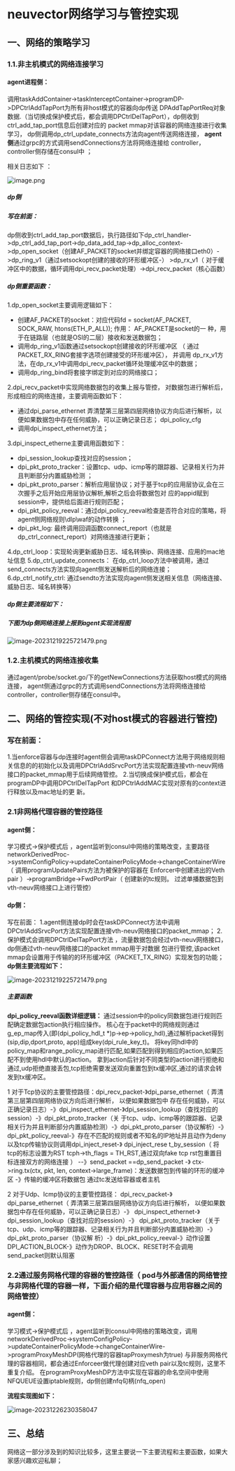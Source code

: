 # neuvector网络学习与管控实现

## 一、网络的策略学习

### 1.1.非主机模式的网络连接学习

#### **agent进程侧：**

调用taskAddContainer->taskInterceptContainer->programDP->DPCtrlAddTapPort为所有非host模式的容器向dp传送
DPAddTapPortReq对象数据.（当切换成保护模式后，都会调用DPCtrlDelTapPort），dp侧收到ctrl_add_tap_port信息后创建对应的
packet mmap对该容器的网络连接进行收集学习，
dp侧调用dp_ctrl_update_connects方法向agent传送网络连接， **agent侧**通过grpc的方式调用sendConnections方法将网络连接给
controller，controller侧存储在consul中 ；

相关日志如下 ：

![image.png](https://s2.loli.net/2023/12/28/PpFjUI794AEkiTs.png)

##### **dp侧**

##### 写在前面：

dp侧收到ctrl_add_tap_port数据后，执行路径如下dp_ctrl_handler->dp_ctrl_add_tap_port->dp_data_add_tap->dp_alloc_context-
\>dp_open_socket（创建AF_PACKET的socket并绑定容器的网络接口eth0）->dp_ring_v1（通过setsockopt创建的接收的环形缓冲区-）
\>dp_rx_v1（ 对于缓冲区中的数据，循环调用dpi_recv_packet处理）→dpi_recv_packet（核心函数）

##### dp侧重要函数：

1.dp_open_socket主要调用逻辑如下：

- 创建AF_PACKET的socket：对应代码fd = socket(AF_PACKET, SOCK_RAW, htons(ETH_P_ALL)); 作用： AF_PACKET是socket的一
  种，用于在链路层（也就是OSI的二层）接收和发送数据包；
- 调用dp_ring_v1函数通过setsockopt创建接收的环形缓冲区 （ 通过PACKET_RX_RING套接字选项创建接受的环形缓冲区）， 并调用
  dp_rx_v1方法，在dp_rx_v1中调用dpi_recv_packet循环处理缓冲区中的数据；
- 调用dp_ring_bind将套接字绑定到对应的网络接口；

2.dpi_recv_packet中实现网络数据包的收集上报与管控， 对数据包进行解析后，形成相应的网络连接，主要调用函数如下：

- 通过dpi_parse_ethernet 弄清楚第三层第四层网络协议方向后进行解析，以便如果数据包中存在任何威胁，可以正确记录日志；
  dpi_policy_cfg
- 调用dpi_inspect_ethernet方法；

3.dpi_inspect_etherne主要调用函数如下：

- dpi_session_lookup查找对应的session；
- dpi_pkt_proto_tracker：设置tcp、udp、icmp等的跟踪器、记录相关行为并且判断部分内置威胁检测 ；
- dpi_pkt_proto_parser：解析应用层协议；对于基于tcp的应用层协议,会在三次握手之后开始应用层协议解析,解析之后会将数据包对
  应的appid赋到session中，提供给后面进行规则匹配；
- dpi_pkt_policy_reeval：通过dpi_policy_reeval检查是否符合对应的策略，将agent侧网络规则\dlp\waf的动作转换 ；
- dpi_pkt_log: 最终调用回调函数connect_report（也就是dp_ctrl_connect_report）对网络连接进行更新；

4.dp_ctrl_loop：实现轮询更新威胁日志、域名转换ip、网络连接、应用的mac地址信息
5.dp_ctrl_update_connects： 在dp_ctrl_loop方法中被调用，通过send_connects方法实现向agent侧发送解析后的网络连接；
6.dp_ctrl_notify_ctrl: 通过sendto方法实现向agent侧发送相关信息（网络连接、威胁日志、域名转换等）



##### dp侧主要流程如下：

##### 下图为dp侧网络连接上报到agent实现流程图    

![image-20231219225721479.png](https://s2.loli.net/2023/12/28/1RUVS25bd7cqhMQ.png)

### 1.2.主机模式的网络连接收集

通过agent/probe/socket.go/下的getNewConnections方法获取host模式的网络连接， agent侧通过grpc的方式调用sendConnections方法将网络连接给controller，controller侧存储在consul中。  



## 二、网络的管控实现(不对host模式的容器进行管控)

### 写在前面：

1.当enforce容器与dp连接时agent侧会调用taskDPConnect方法用于网络规则相关信息的的初始化以及调用DPCtrlAddSrvcPort方法实现配置连接vth-neuv网络接口的packet_mmap用于后续网络管控。
2.当切换成保护模式后，都会在programDP中调用DPCtrlDelTapPort 和DPCtrlAddMAC实现对原有的context进行释放以及mac地址的更
新。

### 2.1非网格代理容器的管控路径

#### agent侧：

学习模式→保护模式后 ，agent监听到consul中网络的策略改变，主要路径networkDerivedProc-\>systemConfigPolicy→updateContainerPolicyMode→changeContainerWire（ 调用programUpdatePairs方法为被保护的容器在
Enforcer中创建进出的Veth pair ）->programBridge->FwdPortPair（ 创建新的tc规则。 过滤单播数据包到vth-neuv网络接口上进行管控）



#### dp侧：

写在前面：
1.agent侧连接dp时会在taskDPConnect方法中调用DPCtrlAddSrvcPort方法实现配置连接vth-neuv网络接口的packet_mmap；
2.保护模式会调用DPCtrlDelTapPort方法 ，流量数据包会经过vth-neuv网络接口，dp侧通过vth-neuv网络接口的packet mmap用于对数据
包进行管控,该packet mmap会设置用于传输的的环形缓冲区（PACKET_TX_RING）实现发包的功能；
**dp侧主要流程如下：**  

![image-20231219225721479.png](https://s2.loli.net/2023/12/28/jMAWNsuLGBgUvYC.png)

##### 主要函数

**dpi_policy_reeval函数详细逻辑：**
通过session中的policy同数据包进行规则匹配确定数据包action执行相应操作。
核心在于packet中的网络规则通过g_ep_map传入(即(dpi_policy_hdl_t *)p->ep→policy_hdl),通过解析packet得到(sip,dip,dport,proto,
app)组成key(dpi_rule_key_t)。
将key同hdl中的policy_map和range_policy_map进行匹配,如果匹配到得到相应的action,如果匹配不到使用hdl中默认的action。
拿到action后针对不同类型的action进行拒绝和通过,udp拒绝直接丢包,tcp拒绝需要发送双向重置包到tx缓冲区,通过的请求会转发到tx缓冲区。  

1 对于Tcp协议的主要管控路径：dpi_recv_packet-》dpi_parse_ethernet（ 弄清第三层第四层网络协议方向后进行解析， 以便如果数据包中
存在任何威胁，可以正确记录日志）-》dpi_inspect_ethernet-》dpi_session_lookup（查找对应的session）-》dpi_pkt_proto_tracker（关
于tcp、udp、icmp等的跟踪器、记录相关行为并且判断部分内置威胁检测）-》dpi_pkt_proto_parser（协议解析）-》
dpi_pkt_policy_reeval-》存在不匹配的规则或者不知名的IP地址并且动作为deny以及tcp传输协议则调用dpi_inject_reset-》 dpi_inject_rese
t_by_session（ 将tcp的标志设置为RST tcph->th_flags = TH_RST,通过双向fake tcp rst包重置目标连接双方的网络连接 ） --》send_packet
==dp_send_packet -》 ctx->ring.tx(ctx, pkt, len, context->large_frame)：发送数据包到传输的环形的缓冲区 -》传输的缓冲区将数据包
通过tc发送给容器或者主机  

2 对于Udp、Icmp协议的主要管控路径： dpi_recv_packet-》 dpi_parse_ethernet（ 弄清第三层第四层网络协议方向后进行解析， 以便如果数
据包中存在任何威胁，可以正确记录日志）-》 dpi_inspect_ethernet-》dpi_session_lookup（查找对应的session）-》
dpi_pkt_proto_tracker（关于tcp、udp、icmp等的跟踪器、记录相关行为并且判断部分内置威胁检测）-》dpi_pkt_proto_parser（协议解
析）-》dpi_pkt_policy_reeval-》动作设置DPI_ACTION_BLOCK-》动作为DROP、BLOCK、RESET时不会调用send_packet则默认阻塞  

### 2.2通过服务网格代理的容器的管控路径（ pod与外部通信的网络管控与非网格代理的容器一样，下面介绍的是代理容器与应用容器之间的网络管控）

#### agent侧：

学习模式→保护模式后 ，agent监听到consul中网络的策略改变，调用networkDerivedProc->systemConfigPolicy-
\>updateContainerPolicyMode→changeContainerWire->programProxyMeshDP(网格代理的容器tapProxymesh为true)
与非服务网格代理的容器相同，都会通过Enforceer做代理创建对应veth pair以及tc规则，这里不重复介绍。
在programProxyMeshDP方法中实现在容器的命名空间中使用NFQUEUE设置iptable规则，dp侧创建nfq句柄(nfq_open)  

**流程实现图如下：**

![image-20231226230358047](https://s2.loli.net/2023/12/28/UA6edRzKZuO74yg.png)



## 三、总结

网络这一部分涉及到的知识比较多，这里主要说一下主要流程和主要函数，如果大家感兴趣欢迎私聊；
